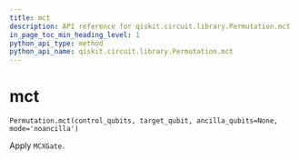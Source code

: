 ```yaml
---
title: mct
description: API reference for qiskit.circuit.library.Permutation.mct
in_page_toc_min_heading_level: 1
python_api_type: method
python_api_name: qiskit.circuit.library.Permutation.mct
---
```


# mct

<span id="qiskit.circuit.library.Permutation.mct" />

`Permutation.mct(control_qubits, target_qubit, ancilla_qubits=None, mode='noancilla')`

Apply `MCXGate`.

